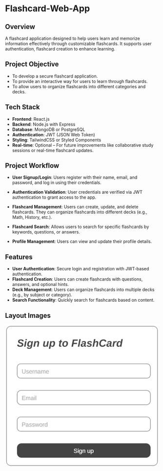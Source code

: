 # Flashcard-Web-App

## Overview
A flashcard application designed to help users learn and memorize information effectively through customizable flashcards. It supports user authentication, flashcard creation to enhance learning.

## Project Objective
- To develop a secure flashcard application.
- To provide an interactive way for users to learn through flashcards.
- To allow users to organize flashcards into different categories and decks.

## Tech Stack
- **Frontend**: React.js
- **Backend**: Node.js with Express
- **Database**: MongoDB or PostgreSQL
- **Authentication**: JWT (JSON Web Token)
- **Styling**: TailwindCSS or Styled Components
- **Real-time**: Optional – For future improvements like collaborative study sessions or real-time flashcard updates.

## Project Workflow

- **User Signup/Login**: Users register with their name, email, and password, and log in using their credentials.
  
- **Authentication Validation**: User credentials are verified via JWT authentication to grant access to the app.
  
- **Flashcard Management**: Users can create, update, and delete flashcards. They can organize flashcards into different decks (e.g., Math, History, etc.).

- **Flashcard Search**: Allows users to search for specific flashcards by keywords, questions, or answers.

- **Profile Management**: Users can view and update their profile details.

## Features

- **User Authentication**: Secure login and registration with JWT-based authentication.
- **Flashcard Creation**: Users can create flashcards with questions, answers, and optional hints.
- **Deck Management**: Users can organize flashcards into multiple decks (e.g., by subject or category).
- **Search Functionality**: Quickly search for flashcards based on content.

## Layout Images

![Sign Up Page](./images/SignUp.png) 
